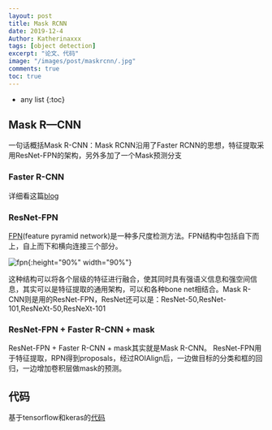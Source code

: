 ```yaml
---
layout: post
title: Mask RCNN
date: 2019-12-4
Author: Katherinaxxx
tags: [object detection]
excerpt: "论文、代码"
image: "/images/post/maskrcnn/.jpg"
comments: true
toc: true
---
```


<head>
    <script src="https://cdn.mathjax.org/mathjax/latest/MathJax.js?config=TeX-AMS-MML_HTMLorMML" type="text/javascript"></script>
    <script type="text/x-mathjax-config">
        MathJax.Hub.Config({
            tex2jax: {
            skipTags: ['script', 'noscript', 'style', 'textarea', 'pre'],
            inlineMath: [['$','$']]
            }
        });
    </script>
</head>

* any list
{:toc}


## Mask R—CNN

一句话概括Mask R-CNN：Mask RCNN沿用了Faster RCNN的思想，特征提取采用ResNet-FPN的架构，另外多加了一个Mask预测分支

###  Faster R-CNN

详细看这篇[blog](https://katherinaxxx.github.io/blog/faster-RCNN/)

### ResNet-FPN

[FPN](https://arxiv.org/abs/1612.03144)(feature pyramid network)是一种多尺度检测方法。FPN结构中包括自下而上，自上而下和横向连接三个部分。

![fpn](https://katherinaxxx.github.io/images/post/maskrcnn/fpn.jpg#width-full){:height="90%" width="90%"}

这种结构可以将各个层级的特征进行融合，使其同时具有强语义信息和强空间信息，其实可以是特征提取的通用架构，可以和各种bone net相结合。Mask R-CNN则是用的ResNet-FPN，ResNet还可以是：ResNet-50,ResNet-101,ResNeXt-50,ResNeXt-101

### ResNet-FPN + Faster R-CNN + mask

ResNet-FPN + Faster R-CNN + mask其实就是Mask R-CNN。
ResNet-FPN用于特征提取，RPN得到proposals，经过ROIAlign后，一边做目标的分类和框的回归，一边增加卷积层做mask的预测。


## 代码

基于tensorflow和keras的[代码](https://github.com/matterport/Mask_RCNN)

